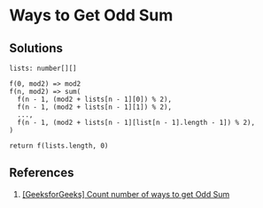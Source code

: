 # Ways to Get Odd Sum

## Solutions

```text
lists: number[][]

f(0, mod2) => mod2
f(n, mod2) => sum(
  f(n - 1, (mod2 + lists[n - 1][0]) % 2),
  f(n - 1, (mod2 + lists[n - 1][1]) % 2),
  ...,
  f(n - 1, (mod2 + lists[n - 1][list[n - 1].length - 1]) % 2),
)

return f(lists.length, 0)
```

## References

1. [[GeeksforGeeks] Count number of ways to get Odd Sum](https://www.geeksforgeeks.org/count-number-of-ways-to-get-odd-sum/)
